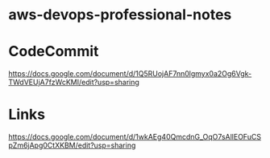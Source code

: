 # aws-devops-professional-notes

# CodeCommit
https://docs.google.com/document/d/1Q5RUojAF7nn0lgmyx0a2Og6Vgk-TWdVEUjA7fzWcKMI/edit?usp=sharing



# Links
https://docs.google.com/document/d/1wkAEg40QmcdnG_OqO7sAllEOFuCSpZm6jApg0CtXKBM/edit?usp=sharing

